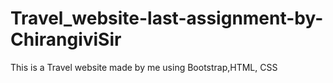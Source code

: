 # Travel_website-last-assignment-by-ChirangiviSir
This is a Travel website made by me using Bootstrap,HTML, CSS
